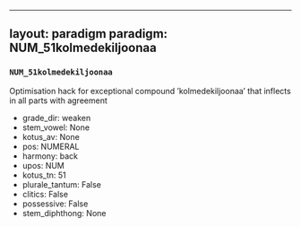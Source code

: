 
---
layout: paradigm
paradigm: NUM_51kolmedekiljoonaa
---
### ` NUM_51kolmedekiljoonaa `

Optimisation hack for exceptional compound ’kolmedekiljoonaa’ that inflects in all parts with agreement
* grade_dir: weaken
* stem_vowel: None
* kotus_av: None
* pos: NUMERAL
* harmony: back
* upos: NUM
* kotus_tn: 51
* plurale_tantum: False
* clitics: False
* possessive: False
* stem_diphthong: None
